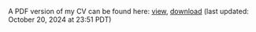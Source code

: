 A PDF version of my CV can be found here: [view](./artifacts/amcnamara_cv.pdf), [download](./artifacts/amcnamara_cv.pdf?raw=true) (last updated: October 20, 2024 at 23:51 PDT)
